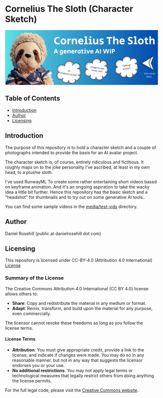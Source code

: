 # Cornelius The Sloth (Character Sketch)

![alt text](media/banner.png)

## Table of Contents

- [Introduction](#introduction)
- [Author](#author)
- [Licensing](#licensing)

## Introduction

The purpose of this repository is to hold a character sketch and a couple of photographs intended to provide the basis for an AI avatar project. 

The character sketch is, of course, entirely ridiculous and fictitious. It roughly maps on to the joke personality I've ascribed, at least in my own head, to a plushie sloth.

I've used RunwayML To create some rather entertaining short videos based on keyframe animation. And it's an ongoing aspiration to take the wacky idea a little bit further. Hence this repository has the basic sketch and a "headshot" for thumbnails and to try out on some generative AI tools.. 

You can find some sample videos in the [media/test-vids](media/test-vids) directory.

## Author

Daniel Rosehill
(public at danielrosehill dot com)

## Licensing

This repository is licensed under CC-BY-4.0 (Attribution 4.0 International)
[License](https://creativecommons.org/licenses/by/4.0/)

### Summary of the License

The Creative Commons Attribution 4.0 International (CC BY 4.0) license allows others to:

- **Share**: Copy and redistribute the material in any medium or format.
- **Adapt**: Remix, transform, and build upon the material for any purpose, even commercially.

The licensor cannot revoke these freedoms as long as you follow the license terms.

#### License Terms

- **Attribution**: You must give appropriate credit, provide a link to the license, and indicate if changes were made. You may do so in any reasonable manner, but not in any way that suggests the licensor endorses you or your use.
- **No additional restrictions**: You may not apply legal terms or technological measures that legally restrict others from doing anything the license permits.

For the full legal code, please visit the [Creative Commons website](https://creativecommons.org/licenses/by/4.0/legalcode).